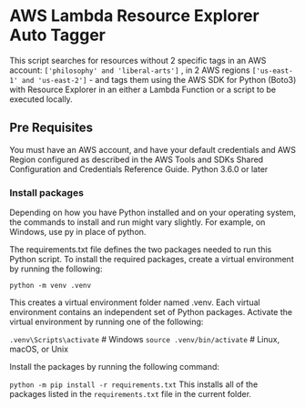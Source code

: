 # AWS Lambda Resource Explorer Auto Tagger

This script searches for resources without 2 specific tags in an AWS account: `` ['philosophy' and 'liberal-arts'] `` , in 2 AWS regions `` ['us-east-1' and 'us-east-2'] `` - and tags them using the AWS SDK for Python (Boto3) with Resource Explorer in an either a Lambda Function or a script to be executed locally.

## Pre Requisites

You must have an AWS account, and have your default credentials and AWS Region configured as described in the AWS Tools and SDKs Shared Configuration and Credentials Reference Guide.
Python 3.6.0 or later

### Install packages

Depending on how you have Python installed and on your operating system, the commands to install and run might vary slightly. For example, on Windows, use py in place of python.

The requirements.txt file defines the two packages needed to run this Python script. To install the required packages, create a virtual environment by running the following:

`` python -m venv .venv ``

This creates a virtual environment folder named .venv. Each virtual environment contains an independent set of Python packages. Activate the virtual environment by running one of the following:

`` .venv\Scripts\activate `` # Windows
`` source .venv/bin/activate `` # Linux, macOS, or Unix

Install the packages by running the following command:

`` python -m pip install -r requirements.txt ``
This installs all of the packages listed in the `` requirements.txt `` file in the current folder.
